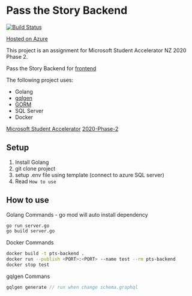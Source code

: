 # Pass the Story Backend

[![Build Status](https://dev.azure.com/chengzhenyang/pts-backend/_apis/build/status/scorpionknifes.pts-backend?branchName=master)](https://dev.azure.com/chengzhenyang/pts-backend/_build/latest?definitionId=3&branchName=master)

[Hosted on Azure](https://pts-backend.azurewebsites.net/)

This project is an assignment for Microsoft Student Accelerator NZ 2020 Phase 2.

Pass the Story Backend for [frontend](https://github.com/scorpionknifes/pts-frontend)

The following project uses:
- Golang
- [gqlgen](https://gqlgen.com/)
- [GORM](https://gorm.io/index.html)
- SQL Server
- Docker

[Microsoft Student Accelerator](http://aka.ms/nzmsawebsite)
[2020-Phase-2](https://github.com/NZMSA/2020-Phase-2)

## Setup

1. Install Golang
2. git clone project
3. setup .env file using template (connect to azure SQL server)
4. Read ```How to use```

## How to use

Golang Commands - go mod will auto install dependency
```bash
go run server.go
go build server.go
```

Docker Commands
```bash
docker build -t pts-backend .
docker run --publish <PORT>:<PORT> --name test --rm pts-backend
docker stop test
```

gqlgen Commans
```go
gqlgen generate // run when change schema.graphql
```